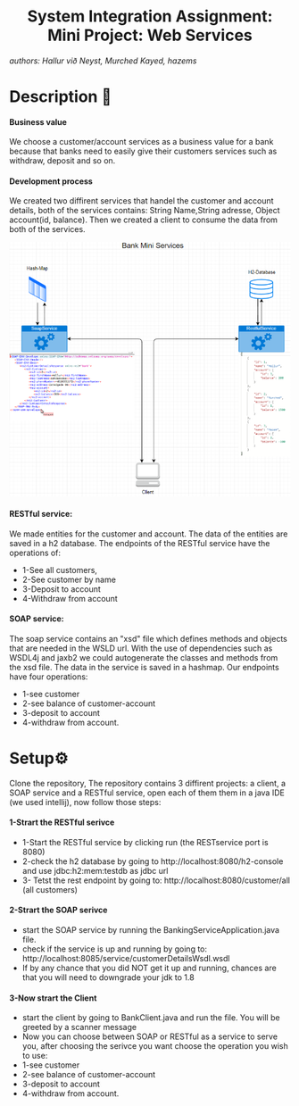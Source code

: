 
<h1 align="center">System Integration Assignment: Mini Project: Web Services</h1>
<h6>authors: Hallur við Neyst, Murched Kayed, hazems</h6>

<h1>Description <g-emoji class="g-emoji" alias="page_with_curl" fallback-src="https://github.githubassets.com/images/icons/emoji/unicode/1f4c3.png">📃</g-emoji>
</h1>


<h4>Business value</h4>

<p>
  We choose a customer/account services as a business value for a bank
because that banks need to easily give their customers services such as withdraw, deposit and so on. 
</p>

<h4>Development process</h4>

<p>
We created two diffirent services that handel the customer and account details, both of the services contains: String Name,String adresse, Object account(id, balance).
  Then we created a client to consume the data from both of the services.
</p>  

<p align="center">
  
<img src="https://github.com/Mokayed/Mini-Project-Web-Services/blob/master/BANKMINILAST.PNG" alt="UML"  height="auto" width="auto">

</p>  
  
<h4> RESTful service: </h4>
<p>
We made entities for the customer and account. The data of the entities are saved in a h2 database.
The endpoints of the RESTful service have the operations of: 
</p>

<ul>
  <li>1-See all customers,</li>
  <li>2-See customer by name</li>
  <li>3-Deposit to account</li>
  <li>4-Withdraw from account</li>
</ul>

<h4>SOAP service:</h4>

<p>
The soap service contains an "xsd" file which defines methods and objects that are needed in the WSLD url. 
With the use of dependencies such as WSDL4j and jaxb2 we could autogenerate the classes and methods from the xsd file.
The data in the service is saved in a hashmap. Our endpoints have four operations: 
</p>

<ul>
  <li>1-see customer</li>
  <li>2-see balance of customer-account</li>
  <li>3-deposit to account</li>
  <li>4-withdraw from account.</li>
</ul>

<h1>Setup<g-emoji class="g-emoji" alias="gear" fallback-src="https://github.githubassets.com/images/icons/emoji/unicode/2699.png">⚙️</g-emoji></h1>
<p>Clone the repository, The repository contains 3 diffirent projects: a client, a SOAP service and a RESTful service, open each of them them in a java IDE (we used intellij), now follow those steps:</p>

<h4>1-Strart the RESTful serivce</h4>

  <ul>
  <li>1-Start the RESTful service by clicking run (the RESTservice port is 8080)</li>
  <li>2-check the h2 database by going to http://localhost:8080/h2-console and use jdbc:h2:mem:testdb as jdbc url</li>
  <li>3- Tetst the rest endpoint by going to: http://localhost:8080/customer/all (all customers)</li>
  </ul>
  
  <h4>2-Strart the SOAP serivce</h4>
  
  <ul>
  <li>start the SOAP service by running the BankingServiceApplication.java file.</li>
  <li>check if the service is up and running by going to: http://localhost:8085/service/customerDetailsWsdl.wsdl</li>
  <li>If by any chance that you did NOT get it up and running, chances are that you will need to downgrade your jdk to 1.8</li>
  </ul>

  <h4>3-Now strart the Client</h4>
  
  <ul>
  <li>start the client by going to BankClient.java and run the file. You will be greeted by a scanner message</li>
  <li>Now you can choose between SOAP or RESTful as a service to serve you, after choosing the serivce you want choose the operation you wish to use:</li>
   <li>1-see customer</li>
  <li>2-see balance of customer-account</li>
  <li>3-deposit to account</li>
  <li>4-withdraw from account.</li>
</ul>


